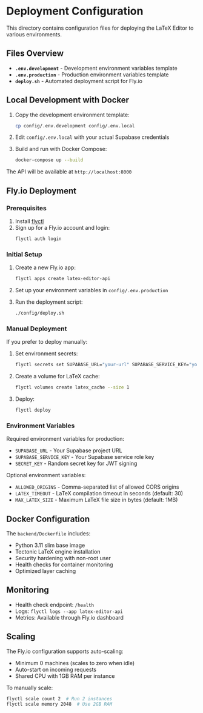 # Deployment Configuration

This directory contains configuration files for deploying the LaTeX Editor to various environments.

## Files Overview

- **`.env.development`** - Development environment variables template
- **`.env.production`** - Production environment variables template  
- **`deploy.sh`** - Automated deployment script for Fly.io

## Local Development with Docker

1. Copy the development environment template:
   ```bash
   cp config/.env.development config/.env.local
   ```

2. Edit `config/.env.local` with your actual Supabase credentials

3. Build and run with Docker Compose:
   ```bash
   docker-compose up --build
   ```

The API will be available at `http://localhost:8000`

## Fly.io Deployment

### Prerequisites

1. Install [flyctl](https://fly.io/docs/hands-on/install-flyctl/)
2. Sign up for a Fly.io account and login:
   ```bash
   flyctl auth login
   ```

### Initial Setup

1. Create a new Fly.io app:
   ```bash
   flyctl apps create latex-editor-api
   ```

2. Set up your environment variables in `config/.env.production`

3. Run the deployment script:
   ```bash
   ./config/deploy.sh
   ```

### Manual Deployment

If you prefer to deploy manually:

1. Set environment secrets:
   ```bash
   flyctl secrets set SUPABASE_URL="your-url" SUPABASE_SERVICE_KEY="your-key"
   ```

2. Create a volume for LaTeX cache:
   ```bash
   flyctl volumes create latex_cache --size 1
   ```

3. Deploy:
   ```bash
   flyctl deploy
   ```

### Environment Variables

Required environment variables for production:

- `SUPABASE_URL` - Your Supabase project URL
- `SUPABASE_SERVICE_KEY` - Your Supabase service role key
- `SECRET_KEY` - Random secret key for JWT signing

Optional environment variables:

- `ALLOWED_ORIGINS` - Comma-separated list of allowed CORS origins
- `LATEX_TIMEOUT` - LaTeX compilation timeout in seconds (default: 30)
- `MAX_LATEX_SIZE` - Maximum LaTeX file size in bytes (default: 1MB)

## Docker Configuration

The `backend/Dockerfile` includes:

- Python 3.11 slim base image
- Tectonic LaTeX engine installation
- Security hardening with non-root user
- Health checks for container monitoring
- Optimized layer caching

## Monitoring

- Health check endpoint: `/health`
- Logs: `flyctl logs --app latex-editor-api`
- Metrics: Available through Fly.io dashboard

## Scaling

The Fly.io configuration supports auto-scaling:
- Minimum 0 machines (scales to zero when idle)
- Auto-start on incoming requests
- Shared CPU with 1GB RAM per instance

To manually scale:
```bash
flyctl scale count 2  # Run 2 instances
flyctl scale memory 2048  # Use 2GB RAM
```
